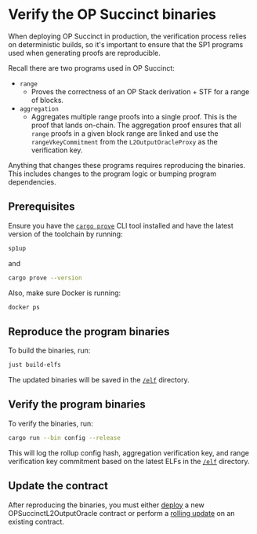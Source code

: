 # Verify the OP Succinct binaries

When deploying OP Succinct in production, the verification process relies on deterministic builds, so it's important to ensure that the SP1 programs used when generating proofs are reproducible.

Recall there are two programs used in OP Succinct:

-   `range`
    -   Proves the correctness of an OP Stack derivation + STF for a range of blocks.
-   `aggregation`
    -   Aggregates multiple range proofs into a single proof. This is the proof that lands on-chain. The aggregation proof ensures that all `range` proofs in a given block range are linked and use the `rangeVkeyCommitment` from the `L2OutputOracleProxy` as the verification key.

Anything that changes these programs requires reproducing the binaries. This includes changes to the program logic or bumping program dependencies.

## Prerequisites

Ensure you have the [`cargo prove`](https://docs.succinct.xyz/docs/sp1/getting-started/install#option-1-prebuilt-binaries-recommended) CLI tool installed and have the latest version of the toolchain by running:

```bash
sp1up
```

and

```bash
cargo prove --version
```

Also, make sure Docker is running:

```bash
docker ps
```

## Reproduce the program binaries

To build the binaries, run:

```bash
just build-elfs
```

The updated binaries will be saved in the [`/elf`](https://github.com/succinctlabs/op-succinct/tree/main/elf) directory.

## Verify the program binaries

To verify the binaries, run:

```bash
cargo run --bin config --release
```

This will log the rollup config hash, aggregation verification key, and range verification key commitment based on the latest ELFs in the [`/elf`](https://github.com/succinctlabs/op-succinct/tree/main/elf) directory.

## Update the contract

After reproducing the binaries, you must either [deploy](../validity/contracts/deploy.md) a new OPSuccinctL2OutputOracle contract or perform a [rolling update](../validity/contracts/update-parameters.md) on an existing contract.
